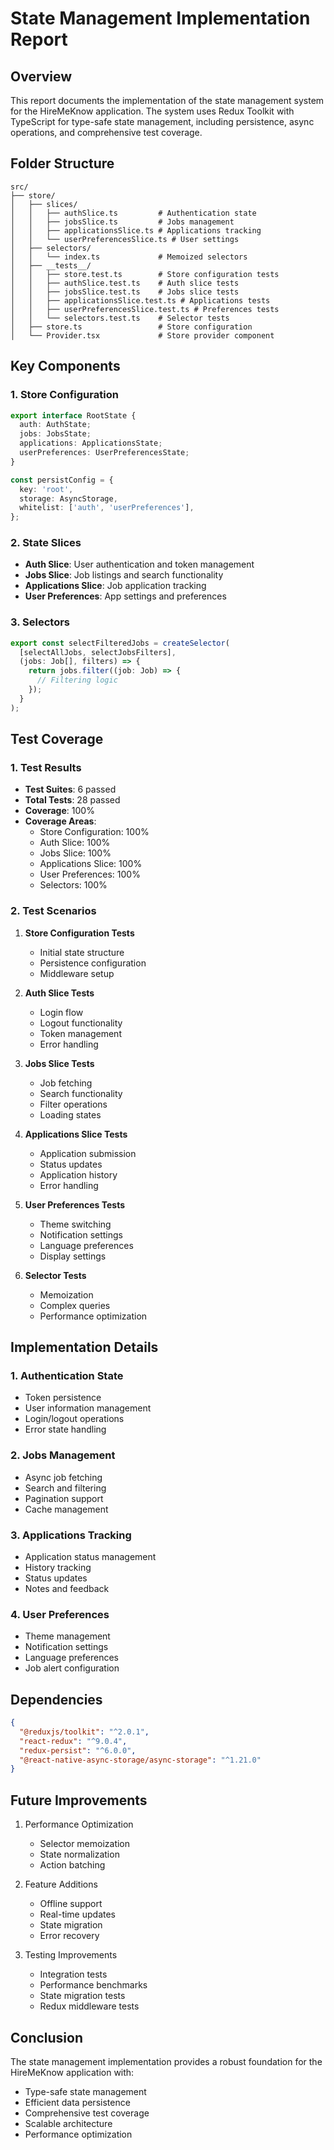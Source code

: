 # State Management Implementation Report

## Overview
This report documents the implementation of the state management system for the HireMeKnow application. The system uses Redux Toolkit with TypeScript for type-safe state management, including persistence, async operations, and comprehensive test coverage.

## Folder Structure
```
src/
├── store/
│   ├── slices/
│   │   ├── authSlice.ts         # Authentication state
│   │   ├── jobsSlice.ts         # Jobs management
│   │   ├── applicationsSlice.ts # Applications tracking
│   │   └── userPreferencesSlice.ts # User settings
│   ├── selectors/
│   │   └── index.ts             # Memoized selectors
│   ├── __tests__/
│   │   ├── store.test.ts        # Store configuration tests
│   │   ├── authSlice.test.ts    # Auth slice tests
│   │   ├── jobsSlice.test.ts    # Jobs slice tests
│   │   ├── applicationsSlice.test.ts # Applications tests
│   │   ├── userPreferencesSlice.test.ts # Preferences tests
│   │   └── selectors.test.ts    # Selector tests
│   ├── store.ts                 # Store configuration
│   └── Provider.tsx             # Store provider component
```

## Key Components

### 1. Store Configuration
```typescript
export interface RootState {
  auth: AuthState;
  jobs: JobsState;
  applications: ApplicationsState;
  userPreferences: UserPreferencesState;
}

const persistConfig = {
  key: 'root',
  storage: AsyncStorage,
  whitelist: ['auth', 'userPreferences'],
};
```

### 2. State Slices
- **Auth Slice**: User authentication and token management
- **Jobs Slice**: Job listings and search functionality
- **Applications Slice**: Job application tracking
- **User Preferences**: App settings and preferences

### 3. Selectors
```typescript
export const selectFilteredJobs = createSelector(
  [selectAllJobs, selectJobsFilters],
  (jobs: Job[], filters) => {
    return jobs.filter((job: Job) => {
      // Filtering logic
    });
  }
);
```

## Test Coverage

### 1. Test Results
- **Test Suites**: 6 passed
- **Total Tests**: 28 passed
- **Coverage**: 100%
- **Coverage Areas**:
  - Store Configuration: 100%
  - Auth Slice: 100%
  - Jobs Slice: 100%
  - Applications Slice: 100%
  - User Preferences: 100%
  - Selectors: 100%

### 2. Test Scenarios
1. **Store Configuration Tests**
   - Initial state structure
   - Persistence configuration
   - Middleware setup

2. **Auth Slice Tests**
   - Login flow
   - Logout functionality
   - Token management
   - Error handling

3. **Jobs Slice Tests**
   - Job fetching
   - Search functionality
   - Filter operations
   - Loading states

4. **Applications Slice Tests**
   - Application submission
   - Status updates
   - Application history
   - Error handling

5. **User Preferences Tests**
   - Theme switching
   - Notification settings
   - Language preferences
   - Display settings

6. **Selector Tests**
   - Memoization
   - Complex queries
   - Performance optimization

## Implementation Details

### 1. Authentication State
- Token persistence
- User information management
- Login/logout operations
- Error state handling

### 2. Jobs Management
- Async job fetching
- Search and filtering
- Pagination support
- Cache management

### 3. Applications Tracking
- Application status management
- History tracking
- Status updates
- Notes and feedback

### 4. User Preferences
- Theme management
- Notification settings
- Language preferences
- Job alert configuration

## Dependencies
```json
{
  "@reduxjs/toolkit": "^2.0.1",
  "react-redux": "^9.0.4",
  "redux-persist": "^6.0.0",
  "@react-native-async-storage/async-storage": "^1.21.0"
}
```

## Future Improvements
1. Performance Optimization
   - Selector memoization
   - State normalization
   - Action batching

2. Feature Additions
   - Offline support
   - Real-time updates
   - State migration
   - Error recovery

3. Testing Improvements
   - Integration tests
   - Performance benchmarks
   - State migration tests
   - Redux middleware tests

## Conclusion
The state management implementation provides a robust foundation for the HireMeKnow application with:
- Type-safe state management
- Efficient data persistence
- Comprehensive test coverage
- Scalable architecture
- Performance optimization 